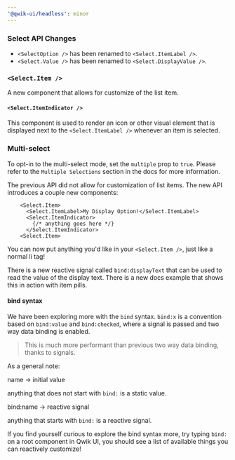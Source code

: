 ```yaml
---
'@qwik-ui/headless': minor
---
```


### Select API Changes

- `<SelectOption />` has been renamed to `<Select.ItemLabel />`.
- `<Select.Value />` has been renamed to `<Select.DisplayValue />`.

### `<Select.Item />`

A new component that allows for customize of the list item.

#### `<Select.ItemIndicator />`

This component is used to render an icon or other visual element that is displayed next to the `<Select.ItemLabel />` whenever an item is selected.

### Multi-select

To opt-in to the multi-select mode, set the `multiple` prop to `true`. Please refer to the `Multiple Selections` section in the docs for more information.

The previous API did not allow for customization of list items. The new API introduces a couple new components:

```tsx
    <Select.Item>
      <Select.ItemLabel>My Display Option!</Select.ItemLabel>
      <Select.ItemIndicator>
        {/* anything goes here */}
      </Select.ItemIndicator>
    <Select.Item>
```

You can now put anything you'd like in your `<Select.Item />`, just like a normal li tag!

There is a new reactive signal called `bind:displayText` that can be used to read the value of the display text. There is a new docs example that shows this in action with item pills.

#### bind syntax

We have been exploring more with the `bind` syntax. `bind:x` is a convention based on `bind:value` and `bind:checked`, where a signal is passed and two way data binding is enabled.

> This is much more performant than previous two way data binding, thanks to signals.

As a general note:

name -> initial value

anything that does not start with `bind:` is a static value.

bind:name -> reactive signal

anything that starts with `bind:` is a reactive signal.

If you find yourself curious to explore the bind syntax more, try typing `bind:` on a root component in Qwik UI, you should see a list of available things you can reactively customize!
